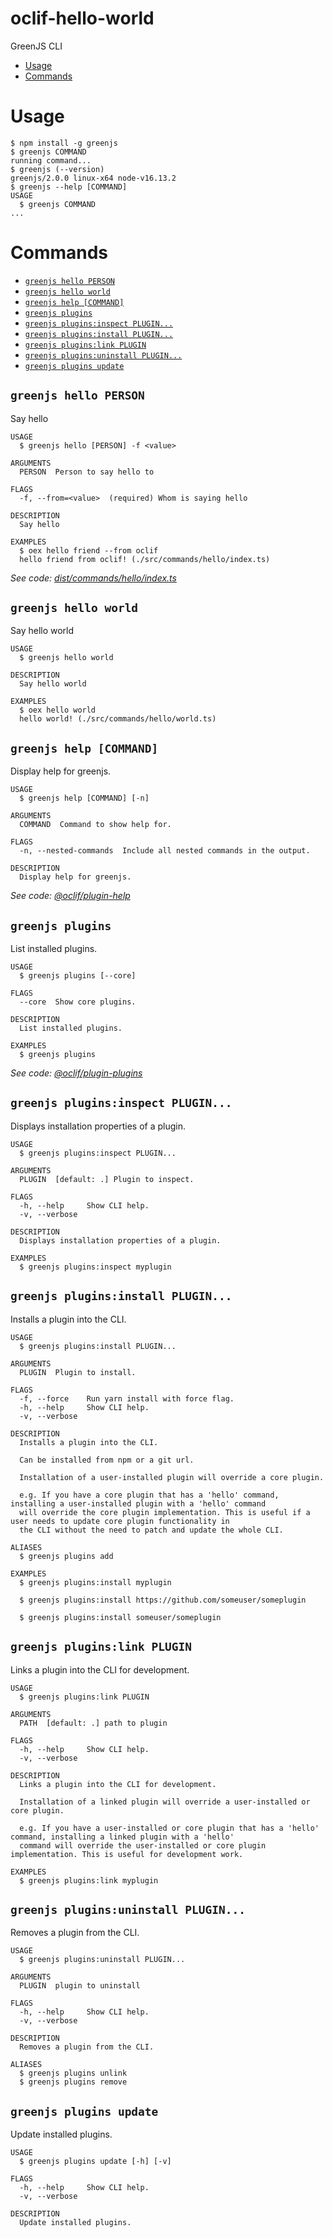 oclif-hello-world
=================

GreenJS CLI

<!-- toc -->
* [Usage](#usage)
* [Commands](#commands)
<!-- tocstop -->
# Usage
<!-- usage -->
```sh-session
$ npm install -g greenjs
$ greenjs COMMAND
running command...
$ greenjs (--version)
greenjs/2.0.0 linux-x64 node-v16.13.2
$ greenjs --help [COMMAND]
USAGE
  $ greenjs COMMAND
...
```
<!-- usagestop -->
# Commands
<!-- commands -->
* [`greenjs hello PERSON`](#greenjs-hello-person)
* [`greenjs hello world`](#greenjs-hello-world)
* [`greenjs help [COMMAND]`](#greenjs-help-command)
* [`greenjs plugins`](#greenjs-plugins)
* [`greenjs plugins:inspect PLUGIN...`](#greenjs-pluginsinspect-plugin)
* [`greenjs plugins:install PLUGIN...`](#greenjs-pluginsinstall-plugin)
* [`greenjs plugins:link PLUGIN`](#greenjs-pluginslink-plugin)
* [`greenjs plugins:uninstall PLUGIN...`](#greenjs-pluginsuninstall-plugin)
* [`greenjs plugins update`](#greenjs-plugins-update)

## `greenjs hello PERSON`

Say hello

```
USAGE
  $ greenjs hello [PERSON] -f <value>

ARGUMENTS
  PERSON  Person to say hello to

FLAGS
  -f, --from=<value>  (required) Whom is saying hello

DESCRIPTION
  Say hello

EXAMPLES
  $ oex hello friend --from oclif
  hello friend from oclif! (./src/commands/hello/index.ts)
```

_See code: [dist/commands/hello/index.ts](https://github.com/ColinChartier/hello-world/blob/v2.0.0/dist/commands/hello/index.ts)_

## `greenjs hello world`

Say hello world

```
USAGE
  $ greenjs hello world

DESCRIPTION
  Say hello world

EXAMPLES
  $ oex hello world
  hello world! (./src/commands/hello/world.ts)
```

## `greenjs help [COMMAND]`

Display help for greenjs.

```
USAGE
  $ greenjs help [COMMAND] [-n]

ARGUMENTS
  COMMAND  Command to show help for.

FLAGS
  -n, --nested-commands  Include all nested commands in the output.

DESCRIPTION
  Display help for greenjs.
```

_See code: [@oclif/plugin-help](https://github.com/oclif/plugin-help/blob/v5.1.11/src/commands/help.ts)_

## `greenjs plugins`

List installed plugins.

```
USAGE
  $ greenjs plugins [--core]

FLAGS
  --core  Show core plugins.

DESCRIPTION
  List installed plugins.

EXAMPLES
  $ greenjs plugins
```

_See code: [@oclif/plugin-plugins](https://github.com/oclif/plugin-plugins/blob/v2.0.11/src/commands/plugins/index.ts)_

## `greenjs plugins:inspect PLUGIN...`

Displays installation properties of a plugin.

```
USAGE
  $ greenjs plugins:inspect PLUGIN...

ARGUMENTS
  PLUGIN  [default: .] Plugin to inspect.

FLAGS
  -h, --help     Show CLI help.
  -v, --verbose

DESCRIPTION
  Displays installation properties of a plugin.

EXAMPLES
  $ greenjs plugins:inspect myplugin
```

## `greenjs plugins:install PLUGIN...`

Installs a plugin into the CLI.

```
USAGE
  $ greenjs plugins:install PLUGIN...

ARGUMENTS
  PLUGIN  Plugin to install.

FLAGS
  -f, --force    Run yarn install with force flag.
  -h, --help     Show CLI help.
  -v, --verbose

DESCRIPTION
  Installs a plugin into the CLI.

  Can be installed from npm or a git url.

  Installation of a user-installed plugin will override a core plugin.

  e.g. If you have a core plugin that has a 'hello' command, installing a user-installed plugin with a 'hello' command
  will override the core plugin implementation. This is useful if a user needs to update core plugin functionality in
  the CLI without the need to patch and update the whole CLI.

ALIASES
  $ greenjs plugins add

EXAMPLES
  $ greenjs plugins:install myplugin 

  $ greenjs plugins:install https://github.com/someuser/someplugin

  $ greenjs plugins:install someuser/someplugin
```

## `greenjs plugins:link PLUGIN`

Links a plugin into the CLI for development.

```
USAGE
  $ greenjs plugins:link PLUGIN

ARGUMENTS
  PATH  [default: .] path to plugin

FLAGS
  -h, --help     Show CLI help.
  -v, --verbose

DESCRIPTION
  Links a plugin into the CLI for development.

  Installation of a linked plugin will override a user-installed or core plugin.

  e.g. If you have a user-installed or core plugin that has a 'hello' command, installing a linked plugin with a 'hello'
  command will override the user-installed or core plugin implementation. This is useful for development work.

EXAMPLES
  $ greenjs plugins:link myplugin
```

## `greenjs plugins:uninstall PLUGIN...`

Removes a plugin from the CLI.

```
USAGE
  $ greenjs plugins:uninstall PLUGIN...

ARGUMENTS
  PLUGIN  plugin to uninstall

FLAGS
  -h, --help     Show CLI help.
  -v, --verbose

DESCRIPTION
  Removes a plugin from the CLI.

ALIASES
  $ greenjs plugins unlink
  $ greenjs plugins remove
```

## `greenjs plugins update`

Update installed plugins.

```
USAGE
  $ greenjs plugins update [-h] [-v]

FLAGS
  -h, --help     Show CLI help.
  -v, --verbose

DESCRIPTION
  Update installed plugins.
```
<!-- commandsstop -->
